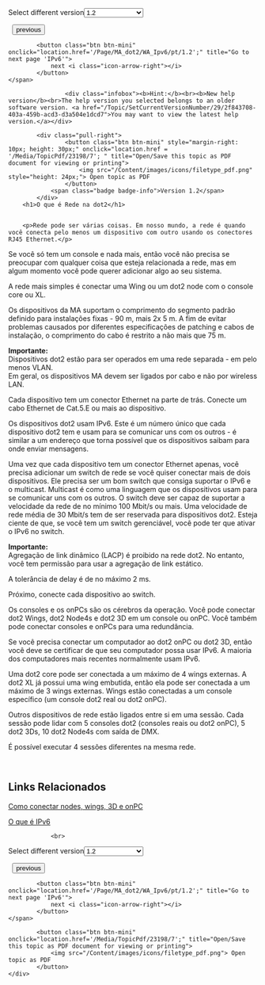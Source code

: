 
<div class="topic-navigation">

<div class="pull-right">
	<span class="pull-left">


<div class="pull-left">
<form action="/Topic/SetCurrentVersionNumber" class="form-inline" id="frmTagSelector" method="post">	<span class="form-mini">
		<div class="input-prepend"><span class="add-on">Select different version</span><select autocomplete="off" id="versionNumberId" name="versionNumberId" onchange="$(this).closest('#frmTagSelector').submit();" style="width: 120px;"><option value="">- latest -</option>
<option value="3">1.1</option>
<option selected="selected" value="7">1.2</option>
<option value="12">1.3</option>
<option value="16">1.5</option>
<option value="29">1.9</option>
</select></div>
		<input data-val="true" data-val-number="The field Int32 must be a number." data-val-required="The Int32 field is required." id="ProductId" name="ProductId" type="hidden" value="7">
		<input id="CurrentGuid" name="CurrentGuid" type="hidden" value="2f843708-403a-459b-acd3-d3a504e1dcd7">
	</span>
</form></div>&nbsp;	</span>
	<span class="pull-right" style="white-space: nowrap;">
			<button class="btn btn-mini" onclick="location.href='/Page/MA_dot2/WA_PreviewAndBlind/pt/1.2'; " title="Go to previous page 'Preview e Blind'">
				<i class="icon-arrow-left"></i> previous
			</button>

			<button class="btn btn-mini" onclick="location.href='/Page/MA_dot2/WA_Ipv6/pt/1.2';" title="Go to next page 'IPv6'">
				next <i class="icon-arrow-right"></i> 
			</button>
	</span>
</div>
<div class="clear-fix" style="margin-bottom: 10px"></div>
</div>

					<div class="infobox"><b>Hint:</b><br><b>New help version</b><br>The help version you selected belongs to an older software version. <a href="/Topic/SetCurrentVersionNumber/29/2f843708-403a-459b-acd3-d3a504e1dcd7">You may want to view the latest help version.</a></div>

			<div class="pull-right">
					<button class="btn btn-mini" style="margin-right: 10px; height: 30px;" onclick="location.href = '/Media/TopicPdf/23198/7'; " title="Open/Save this topic as PDF document for viewing or printing">
						<img src="/Content/images/icons/filetype_pdf.png" style="height: 24px;"> Open topic as PDF
					</button>
				<span class="badge badge-info">Version 1.2</span>
			</div>
		<h1>O que é Rede na dot2</h1>


		<p>Rede pode ser várias coisas. Em nosso mundo, a rede é quando você conecta pelo menos um dispositivo com outro usando os conectores RJ45 Ethernet.</p>

<p>Se você só tem um console e nada mais, então você não precisa se preocupar com qualquer coisa que esteja relacionada a rede, mas em algum momento você pode querer adicionar algo ao seu sistema.</p>

<p>A rede mais simples é conectar uma Wing ou um&nbsp;dot2 node com o console core ou XL.</p>

<p>Os dispositivos da MA suportam o comprimento do segmento padrão definido para instalações fixas - 90 m, mais 2x 5 m. A fim de evitar problemas causados por diferentes especificações de patching e cabos de instalação, o comprimento do cabo é restrito a não mais que 75 m.</p>

<div class="important"><strong>Importante:</strong><br>
Dispositivos dot2 estão para ser operados em uma rede separada - em pelo menos VLAN.&nbsp;<br>
Em geral, os dispositivos MA devem ser ligados por cabo e não por wireless LAN.</div>

<p>Cada dispositivo tem um conector Ethernet na parte de trás. Conecte um cabo Ethernet de Cat.5.E ou mais ao dispositivo.</p>

<p>Os dispositivos dot2 usam&nbsp;IPv6. Este é um número único que cada dispositivo dot2 tem e usam para se comunicar uns com os outros - é similar a um endereço que torna possível que os dispositivos saibam para onde enviar mensagens.</p>

<p>Uma vez que cada dispositivo tem um conector Ethernet apenas, você precisa adicionar um switch de rede se você quiser conectar mais de dois dispositivos. Ele precisa ser um bom switch que consiga suportar o&nbsp;IPv6 e o&nbsp;multicast. Multicast é como uma linguagem que os dispositivos usam para se comunicar uns com os outros. O switch deve ser capaz de suportar a velocidade da rede de no mínimo&nbsp;100 Mbit/s ou mais. Uma velocidade de rede média de 30 Mbit/s tem de ser reservada para dispositivos dot2. Esteja ciente de que, se você tem um switch gerenciável, você pode ter que ativar o&nbsp;IPv6 no switch.</p>

<div class="important"><strong>Importante:</strong><br>
Agregação de link dinâmico (LACP) é proibido na rede dot2. No entanto, você tem permissão para usar a agregação de link estático.</div>

<p>A tolerância de delay é de no máximo 2 ms.​</p>

<p>Próximo, conecte cada dispositivo ao switch.</p>

<p>Os consoles e os&nbsp;onPCs&nbsp;são os cérebros da operação. Você pode conectar dot2 Wings, dot2&nbsp;Node4s&nbsp;e&nbsp;dot2 3D&nbsp;em um console ou onPC. Você também pode conectar consoles e onPCs para uma redundância.</p>

<p>Se você precisa conectar um computador ao&nbsp;dot2 onPC ou dot2 3D, então você deve se certificar de que seu computador possa usar IPv6. A maioria dos computadores mais recentes normalmente usam IPv6.</p>

<p>Uma&nbsp;dot2&nbsp;core pode ser conectada a um máximo de 4 wings externas. A dot2 XL já possui uma wing embutida, então ela pode ser conectada a um máximo de 3 wings externas.&nbsp;Wings estão conectadas a um console específico (um console dot2 real ou dot2 onPC).&nbsp;</p>

<p>Outros dispositivos de rede estão ligados entre si em uma sessão. Cada sessão pode lidar com 5 consoles dot2 (consoles reais ou dot2 onPC), 5 dot2 3Ds, 10 dot2 Node4s com saída de DMX.</p>

<p>É possível executar 4 sessões diferentes na mesma rede.</p>

<p>&nbsp;</p>

<a name="toc_header_anchor_1" id="toc_header_anchor_1" class="topic-toc-item"></a><h2>Links Relacionados</h2>

<p><a href="/Topic/021f5292-de29-41b0-9552-3540e90ba5de">Como conectar nodes, wings, 3D e onPC</a>&nbsp;</p>

<p><a href="/Topic/f1b7cb49-645d-4aa2-b435-a852501289f0">O que é IPv6</a></p>


				<br>
<div class="topic-navigation">

<div class="pull-right">
	<span class="pull-left">


<div class="pull-left">
<form action="/Topic/SetCurrentVersionNumber" class="form-inline" id="frmTagSelector" method="post">	<span class="form-mini">
		<div class="input-prepend"><span class="add-on">Select different version</span><select autocomplete="off" id="versionNumberId" name="versionNumberId" onchange="$(this).closest('#frmTagSelector').submit();" style="width: 120px;"><option value="">- latest -</option>
<option value="3">1.1</option>
<option selected="selected" value="7">1.2</option>
<option value="12">1.3</option>
<option value="16">1.5</option>
<option value="29">1.9</option>
</select></div>
		<input data-val="true" data-val-number="The field Int32 must be a number." data-val-required="The Int32 field is required." id="ProductId" name="ProductId" type="hidden" value="7">
		<input id="CurrentGuid" name="CurrentGuid" type="hidden" value="2f843708-403a-459b-acd3-d3a504e1dcd7">
	</span>
</form></div>&nbsp;	</span>
	<span class="pull-right" style="white-space: nowrap;">
			<button class="btn btn-mini" onclick="location.href='/Page/MA_dot2/WA_PreviewAndBlind/pt/1.2'; " title="Go to previous page 'Preview e Blind'">
				<i class="icon-arrow-left"></i> previous
			</button>

			<button class="btn btn-mini" onclick="location.href='/Page/MA_dot2/WA_Ipv6/pt/1.2';" title="Go to next page 'IPv6'">
				next <i class="icon-arrow-right"></i> 
			</button>
	</span>
</div>
	<div class="clear-fix"></div>
	<div class="pull-right">
	
			<button class="btn btn-mini" onclick="location.href='/Media/TopicPdf/23198/7';" title="Open/Save this topic as PDF document for viewing or printing">
				<img src="/Content/images/icons/filetype_pdf.png"> Open topic as PDF
			</button>
	</div>
<div class="clear-fix" style="margin-bottom: 10px"></div>
</div>

	